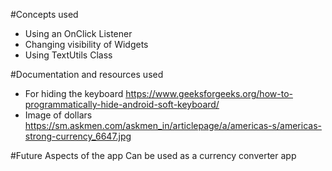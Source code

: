 #Concepts used
- Using an OnClick Listener
- Changing visibility of Widgets 
- Using TextUtils Class


#Documentation and resources used
- For hiding the keyboard
https://www.geeksforgeeks.org/how-to-programmatically-hide-android-soft-keyboard/    
- Image of dollars
https://sm.askmen.com/askmen_in/articlepage/a/americas-s/americas-strong-currency_6647.jpg

#Future Aspects of the app
Can be used as a currency converter app
